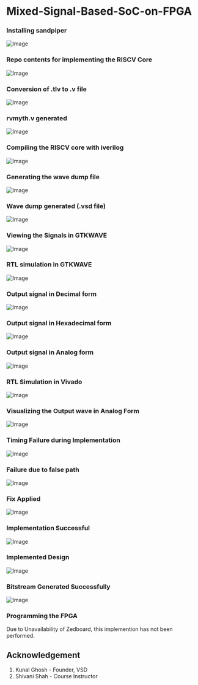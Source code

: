 # Mixed-Signal-Based-SoC-on-FPGA
### Installing sandpiper
![Image](https://github.com/ppattanaik/Mixed-Signal-Based-SoC-on-FPGA/blob/main/1.%20Installing%20Sandpiper.png)
### Repo contents for implementing the RISCV Core
![Image](https://github.com/ppattanaik/Mixed-Signal-Based-SoC-on-FPGA/blob/main/2.%20Repo%20contents%20for%20implementing%20the%20RISCV%20Core.png)
### Conversion of .tlv to .v file
![Image](https://github.com/ppattanaik/Mixed-Signal-Based-SoC-on-FPGA/blob/main/3.%20Conversion%20of%20tlv%20to%20v%20file.png)
### rvmyth.v generated
![Image](https://github.com/ppattanaik/Mixed-Signal-Based-SoC-on-FPGA/blob/main/4.%20rvmyth.v%20generated.png)
### Compiling the RISCV core with iverilog
![Image](https://github.com/ppattanaik/Mixed-Signal-Based-SoC-on-FPGA/blob/main/5.%20Compiling%20the%20RISCV%20core%20with%20iverilog.png)
### Generating the wave dump file
![Image](https://github.com/ppattanaik/Mixed-Signal-Based-SoC-on-FPGA/blob/main/6.%20Generating%20the%20wave%20dump%20file.png)
### Wave dump generated (.vsd file)
![Image](https://github.com/ppattanaik/Mixed-Signal-Based-SoC-on-FPGA/blob/main/7.%20Wavedump%20Generated.png)
### Viewing the Signals in GTKWAVE
![Image](https://github.com/ppattanaik/Mixed-Signal-Based-SoC-on-FPGA/blob/main/8.%20Viewing%20the%20signals%20in%20gtkwave.png)
### RTL simulation in GTKWAVE
![Image](https://github.com/ppattanaik/Mixed-Signal-Based-SoC-on-FPGA/blob/main/9.%20RTL%20Simulation%20in%20gtkwave.png)
### Output signal in Decimal form
![Image](https://github.com/ppattanaik/Mixed-Signal-Based-SoC-on-FPGA/blob/main/10.%20Data%20in%20decimal%20format.png)
### Output signal in Hexadecimal form
![Image](https://github.com/ppattanaik/Mixed-Signal-Based-SoC-on-FPGA/blob/main/11.%20Data%20in%20Hex%20format.png)
### Output signal in Analog form
![Image](https://github.com/ppattanaik/Mixed-Signal-Based-SoC-on-FPGA/blob/main/12.%20Data%20in%20Analog.png)
### RTL Simulation in Vivado
![Image](https://github.com/ppattanaik/Mixed-Signal-Based-SoC-on-FPGA/blob/main/13.%20RTL%20Simulation%20in%20Vivado.png)
### Visualizing the Output wave in Analog Form
![Image](https://github.com/ppattanaik/Mixed-Signal-Based-SoC-on-FPGA/blob/main/14.%20Visualizing%20in%20Analog.png)
### Timing Failure during Implementation
![Image](https://github.com/ppattanaik/Mixed-Signal-Based-SoC-on-FPGA/blob/main/15.%20Timing%20Failure%20during%20Implementation.png)
### Failure due to false path
![Image](https://github.com/ppattanaik/Mixed-Signal-Based-SoC-on-FPGA/blob/main/16.%20Failure%20due%20to%20false%20path.png)
### Fix Applied
![Image](https://github.com/ppattanaik/Mixed-Signal-Based-SoC-on-FPGA/blob/main/17.%20Fix%20Applied.png)
### Implementation Successful
![Image](https://github.com/ppattanaik/Mixed-Signal-Based-SoC-on-FPGA/blob/main/18.%20Implementation%20Successful.png)
### Implemented Design
![Image](https://github.com/ppattanaik/Mixed-Signal-Based-SoC-on-FPGA/blob/main/19.%20Implemented%20Design.png)
### Bitstream Generated Successfully
![Image](https://github.com/ppattanaik/Mixed-Signal-Based-SoC-on-FPGA/blob/main/20.%20Bitstream%20Generated%20Successfully.png)
### Programming the FPGA
Due to Unavailability of Zedboard, this implemention has not been performed.

## Acknowledgement
1. Kunal Ghosh - Founder, VSD
2. Shivani Shah - Course Instructor
